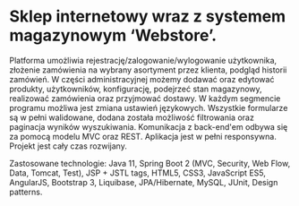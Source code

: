 # Sklep internetowy wraz z systemem magazynowym ‘Webstore’.

Platforma umożliwia  rejestrację/zalogowanie/wylogowanie użytkownika, złożenie zamówienia na wybrany asortyment przez klienta, podgląd historii zamówień. W części administracyjnej możemy dodawać oraz edytować produkty, użytkowników, konfigurację, podejrzeć stan magazynowy, realizować zamówienia oraz przyjmować dostawy. W każdym segmencie programu możliwa jest zmiana ustawień językowych. Wszystkie formularze są w pełni walidowane, dodana została możliwość filtrowania oraz paginacja wyników wyszukiwania. Komunikacja z back-end'em odbywa się za pomocą modelu MVC oraz REST. Aplikacja jest w pełni responsywna. Projekt jest cały czas rozwijany.

Zastosowane technologie: Java 11, Spring Boot 2 (MVC, Security, Web Flow, Data, Tomcat, Test), JSP + JSTL tags, HTML5, CSS3, JavaScript ES5, AngularJS, Bootstrap 3, Liquibase, JPA/Hibernate, MySQL, JUnit, Design patterns.
